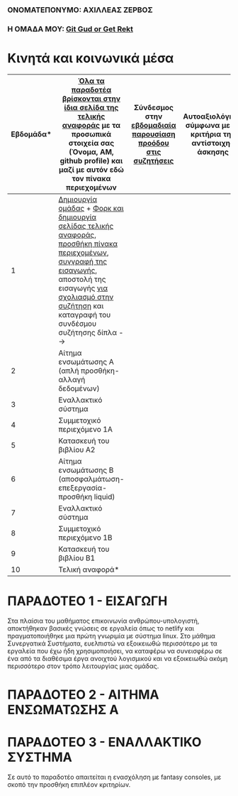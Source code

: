 ### ΟΝΟΜΑΤΕΠΟΝΥΜΟ: AΧΙΛΛΕΑΣ ΖΕΡΒΟΣ

### Η ΟΜΑΔΑ ΜΟΥ: [Git Gud or Get Rekt](https://github.com/git-gud-or-get-rekt)



# Κινητά και κοινωνικά μέσα

| Εβδομάδα* | [Όλα τα παραδοτέα βρίσκονται στην ίδια σελίδα της τελικής αναφοράς](https://epidrome.github.io/teaching/deliverables/) με τα προσωπικά στοιχεία σας (Όνομα, ΑΜ, github profile) και μαζί με αυτόν εδώ τον πίνακα περιεχομένων | Σύνδεσμος στην [εβδομαδιαία παρουσίαση προόδου στις συζητήσεις](https://github.com/courses-ionio/cscw/discussions/categories/show-and-tell) | Αυτοαξιολόγηση σύμφωνα με τα κριτήρια της αντίστοιχης άσκησης |
| --- | --- | --- | --- |
| 1 | [Δημιουργία ομάδας](https://epidrome.github.io/help/team/) + [Φορκ και δημιουργία σελίδας τελικής αναφοράς](https://epidrome.github.io/help/teaching/), [προσθήκη πίνακα περιεχομένων](https://raw.githubusercontent.com/courses-ionio/cscw/master/README.md), [συγγραφή της εισαγωγής](https://epidrome.github.io/help/teaching/), αποστολή της εισαγωγής [για σχολιασμό στην συζήτηση](https://github.com/courses-ionio/cscw/discussions/categories/show-and-tell) και καταγραφή του συνδέσμου συζήτησης δίπλα --> | | |
| 2 | Αίτημα ενσωμάτωσης Α (απλή προσθήκη-αλλαγή δεδομένων) | | |
| 3 | Εναλλακτικό σύστημα | | |
| 4 | Συμμετοχικό περιεχόμενο 1A | | |
| 5 | Κατασκευή του βιβλίου Α2 | | |
| 6 | Αίτημα ενσωμάτωσης Β (αποσφαλμάτωση-επεξεργασία-προσθήκη liquid) | | |
| 7 | Εναλλακτικό σύστημα | | |
| 8 | Συμμετοχικό περιεχόμενο 1B | | |
| 9 | Κατασκευή του βιβλίου B1 | | |
| 10 | Τελική αναφορά* | | |

# ΠΑΡΑΔΟΤΕΟ 1 - ΕΙΣΑΓΩΓΗ
Στα πλαίσια του μαθήματος επικοινωνία ανθρώπου-υπολογιστή, αποκτήθηκαν βασικές γνώσεις σε εργαλεία όπως το netlify και πραγματοποιήθηκε μια πρώτη γνωριμία με σύστημα linux. Στο μάθημα Συνεργατικά Συστήματα, ευελπιστώ να εξοικειωθώ περισσότερο με τα εργαλεία που έχω ήδη χρησιμοποιήσει, να καταφέρω να συνεισφέρω σε ένα από τα διαθέσιμα έργα ανοιχτού λογισμικού και να εξοικειωθώ ακόμη περισσότερο στον τρόπο λειτουργίας μιας ομάδας.

# ΠΑΡΑΔΟΤΕΟ 2 - ΑΙΤΗΜΑ ΕΝΣΩΜΑΤΩΣΗΣ Α

# ΠΑΡΑΔΟΤΕΟ 3 - ΕΝΑΛΛΑΚΤΙΚΟ ΣΥΣΤΗΜΑ
Σε αυτό το παραδοτέο απαιτείται η ενασχόληση με fantasy consoles, με σκοπό την προσθήκη επιπλέον κριτηρίων.


